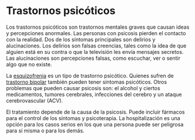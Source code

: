 Trastornos psicóticos
=====================


Los trastornos psicóticos son trastornos mentales graves que causan ideas y percepciones anormales. Las personas con psicosis pierden el contacto con la realidad. Dos de los síntomas principales son delirios y alucinaciones. Los delirios son falsas creencias, tales como la idea de que alguien está en su contra o que la televisión les envía mensajes secretos. Las alucinaciones son percepciones falsas, como escuchar, ver o sentir algo que no existe. 


La [esquizofrenia](https://medlineplus.gov/spanish/schizophrenia.html) es un tipo de trastorno psicótico. Quienes sufren de [trastorno bipolar](https://medlineplus.gov/spanish/bipolardisorder.html) también pueden tener síntomas psicóticos. Otros problemas que pueden causar psicosis son: el alcohol y ciertos medicamentos, tumores cerebrales, infecciones del cerebro y un ataque cerebrovascular (ACV). 


El tratamiento depende de la causa de la psicosis. Puede incluir fármacos para el control de los síntomas y psicoterapia. La hospitalización es una opción para los casos serios en los que una persona puede ser peligrosa para sí misma o para los demás. 

